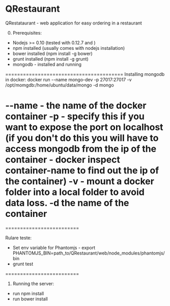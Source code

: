 # QRestaurant
QRestataurant - web application for easy ordering in a restaurant

0. Prerequisites:
  - Nodejs  >= 0.10 (tested with 0.12.7 and )
  - npm installed (usually comes with nodejs installation)
  - bower installed (npm install -g bower)
  - grunt installed (npm install -g grunt)
  - mongodb - installed and running

========================================
Installing mongodb in docker:
  docker run --name mongo-dev -p 27017:27017 -v /opt/momgdb:/home/ubuntu/data/mongo -d mongo

  --name - the name of the docker container
  -p - specify this if you want to expose the port on localhost (if you don't do this you will have to access mongodb from the ip of the container - docker inspect container-name to find out the ip of the container)
  -v - mount a docker folder into a local folder to avoid data loss.
  -d the name of the container
========================================


=========================

Rulare teste:
  - Set env variable for Phantomjs - export PHANTOMJS_BIN=path_to/QRestaurant/web/node_modules/phantomjs/bin
  - grunt test



=========================





1. Running the server:
  - run npm install
  - run bower install
